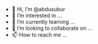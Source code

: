 - 👋 Hi, I’m @abdusubur
- 👀 I’m interested in ...
- 🌱 I’m currently learning ...
- 💞️ I’m looking to collaborate on ...
- 📫 How to reach me ...

<!---
abdusubur/abdusubur is a ✨ special ✨ repository because its `README.md` (this file) appears on your GitHub profile.
You can click the Preview link to take a look at your changes.
--->
